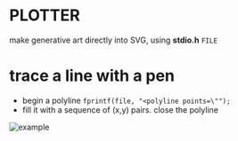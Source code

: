 # PLOTTER

make generative art directly into SVG, using __stdio.h__ `FILE`

# trace a line with a pen

* begin a polyline `fprintf(file, "<polyline points=\"");`
* fill it with a sequence of (x,y) pairs. close the polyline

![example](https://cdn.rawgit.com/robbykraft/SVG/master/00-randomwalker/out/random_walker.svg)